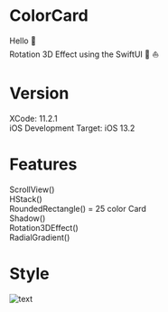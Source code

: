 # ColorCard


Hello :wave:   
Rotation 3D Effect using the SwiftUI :iphone: :boat:    

# Version
XCode: 11.2.1     
iOS Development Target: iOS 13.2


# Features
ScrollView()   
HStack()  
RoundedRectangle() = 25 color Card   
Shadow()   
Rotation3DEffect()   
RadialGradient()   




# Style
![text](https://github.com/nataliawcislo/ColorCard/blob/master/ColorCard.gif)
